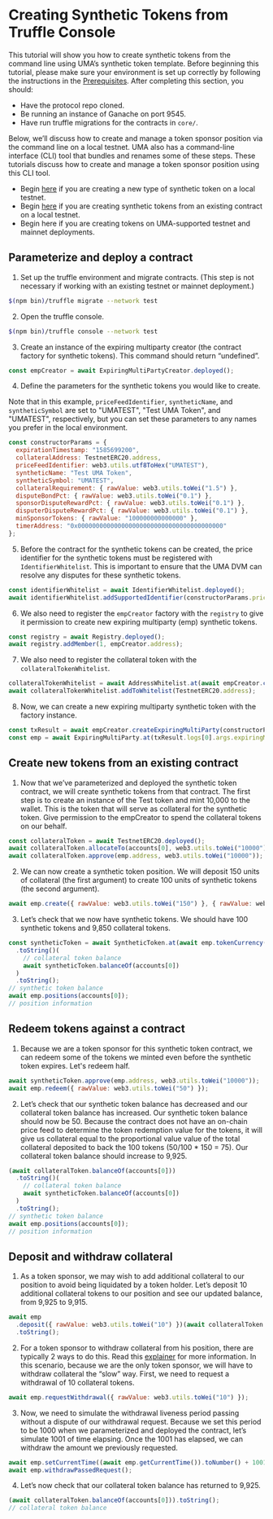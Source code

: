# Creating Synthetic Tokens from Truffle Console

This tutorial will show you how to create synthetic tokens from the command line using UMA’s synthetic token template. Before beginning this tutorial, please make sure your environment is set up correctly by following the instructions in the [Prerequisites](prerequisites.md). After completing this section, you should:

- Have the protocol repo cloned.
- Be running an instance of Ganache on port 9545.
- Have run truffle migrations for the contracts in `core/`.

Below, we’ll discuss how to create and manage a token sponsor position via the command line on a local testnet.
UMA also has a command-line interface (CLI) tool that bundles and renames some of these steps.
These tutorials discuss how to create and manage a token sponsor position using this CLI tool.

<!-- TODO: links to separate page -->

- Begin [here](#parameterize-and-deploy-a-contract) if you are creating a new type of synthetic token on a local testnet.
- Begin [here](#create-new-tokens-from-an-existing-contract) if you are creating synthetic tokens from an existing contract on a local testnet.
- Begin here if you are creating tokens on UMA-supported testnet and mainnet deployments. <!-- TODO: links to separate page -->

## Parameterize and deploy a contract

1. Set up the truffle environment and migrate contracts.
   (This step is not necessary if working with an existing testnet or mainnet deployment.)

```bash
$(npm bin)/truffle migrate --network test
```

2. Open the truffle console.

```bash
$(npm bin)/truffle console --network test
```

3. Create an instance of the expiring multiparty creator (the contract factory for synthetic tokens).
   This command should return “undefined”.

```js
const empCreator = await ExpiringMultiPartyCreator.deployed();
```

4. Define the parameters for the synthetic tokens you would like to create.

Note that in this example, `priceFeedIdentifier`, `syntheticName`, and `syntheticSymbol` are set to "UMATEST", "Test UMA Token", and "UMATEST", respectively, but you can set these parameters to any names you prefer in the local environment. <!-- TODO: add link to process for adding identifiers to mainnet when that doc is ready -->

```js
const constructorParams = {
  expirationTimestamp: "1585699200",
  collateralAddress: TestnetERC20.address,
  priceFeedIdentifier: web3.utils.utf8ToHex("UMATEST"),
  syntheticName: "Test UMA Token",
  syntheticSymbol: "UMATEST",
  collateralRequirement: { rawValue: web3.utils.toWei("1.5") },
  disputeBondPct: { rawValue: web3.utils.toWei("0.1") },
  sponsorDisputeRewardPct: { rawValue: web3.utils.toWei("0.1") },
  disputerDisputeRewardPct: { rawValue: web3.utils.toWei("0.1") },
  minSponsorTokens: { rawValue: "100000000000000" },
  timerAddress: "0x0000000000000000000000000000000000000000"
};
```

5. Before the contract for the synthetic tokens can be created, the price identifier for the synthetic tokens must be registered with `IdentifierWhitelist`.
   This is important to ensure that the UMA DVM can resolve any disputes for these synthetic tokens.

```js
const identifierWhitelist = await IdentifierWhitelist.deployed();
await identifierWhitelist.addSupportedIdentifier(constructorParams.priceFeedIdentifier);
```

6. We also need to register the `empCreator` factory with the `registry` to give it permission to create new expiring multiparty (emp) synthetic tokens.

```js
const registry = await Registry.deployed();
await registry.addMember(1, empCreator.address);
```

7. We also need to register the collateral token with the `collateralTokenWhitelist`.

```js
collateralTokenWhitelist = await AddressWhitelist.at(await empCreator.collateralTokenWhitelist());
await collateralTokenWhitelist.addToWhitelist(TestnetERC20.address);
```

8. Now, we can create a new expiring multiparty synthetic token with the factory instance.

```js
const txResult = await empCreator.createExpiringMultiParty(constructorParams);
const emp = await ExpiringMultiParty.at(txResult.logs[0].args.expiringMultiPartyAddress);
```

## Create new tokens from an existing contract

1. Now that we’ve parameterized and deployed the synthetic token contract, we will create synthetic tokens from that contract.
   The first step is to create an instance of the Test token and mint 10,000 to the wallet.
   This is the token that will serve as collateral for the synthetic token.
   Give permission to the empCreator to spend the collateral tokens on our behalf.

```js
const collateralToken = await TestnetERC20.deployed();
await collateralToken.allocateTo(accounts[0], web3.utils.toWei("10000"));
await collateralToken.approve(emp.address, web3.utils.toWei("10000"));
```

2. We can now create a synthetic token position. We will deposit 150 units of collateral (the first argument) to create 100 units of synthetic tokens (the second argument).

```js
await emp.create({ rawValue: web3.utils.toWei("150") }, { rawValue: web3.utils.toWei("100") });
```

3. Let’s check that we now have synthetic tokens. We should have 100 synthetic tokens and 9,850 collateral tokens.

```js
const syntheticToken = await SyntheticToken.at(await emp.tokenCurrency())(await collateralToken.balanceOf(accounts[0]))
  .toString()(
    // collateral token balance
    await syntheticToken.balanceOf(accounts[0])
  )
  .toString();
// synthetic token balance
await emp.positions(accounts[0]);
// position information
```

## Redeem tokens against a contract

1. Because we are a token sponsor for this synthetic token contract, we can redeem some of the tokens we minted even before the synthetic token expires. Let's redeem half.

```js
await syntheticToken.approve(emp.address, web3.utils.toWei("10000"));
await emp.redeem({ rawValue: web3.utils.toWei("50") });
```

2. Let’s check that our synthetic token balance has decreased and our collateral token balance has increased.
   Our synthetic token balance should now be 50.
   Because the contract does not have an on-chain price feed to determine the token redemption value for the tokens, it will give us collateral equal to the proportional value value of the total collateral deposited to back the 100 tokens (50/100 \* 150 = 75).
   Our collateral token balance should increase to 9,925.

```js
(await collateralToken.balanceOf(accounts[0]))
  .toString()(
    // collateral token balance
    await syntheticToken.balanceOf(accounts[0])
  )
  .toString();
// synthetic token balance
await emp.positions(accounts[0]);
// position information
```

## Deposit and withdraw collateral

1. As a token sponsor, we may wish to add additional collateral to our position to avoid being liquidated by a token holder.
   Let’s deposit 10 additional collateral tokens to our position and see our updated balance, from 9,925 to 9,915.

```js
await emp
  .deposit({ rawValue: web3.utils.toWei("10") })(await collateralToken.balanceOf(accounts[0]))
  .toString();
```

2. For a token sponsor to withdraw collateral from his position, there are typically 2 ways to do this.
   Read this [explainer](../explainer.md) for more information.
   In this scenario, because we are the only token sponsor, we will have to withdraw collateral the “slow” way. First, we need to request a withdrawal of 10 collateral tokens.

```js
await emp.requestWithdrawal({ rawValue: web3.utils.toWei("10") });
```

3. Now, we need to simulate the withdrawal liveness period passing without a dispute of our withdrawal request.
   Because we set this period to be 1000 when we parameterized and deployed the contract, let’s simulate 1001 of time elapsing.
   Once the 1001 has elapsed, we can withdraw the amount we previously requested.

```js
await emp.setCurrentTime((await emp.getCurrentTime()).toNumber() + 1001);
await emp.withdrawPassedRequest();
```

4. Let’s now check that our collateral token balance has returned to 9,925.

```js
(await collateralToken.balanceOf(accounts[0])).toString();
// collateral token balance
```

<!--

--END OF TUTORIAL--
Notes: We might prefer to show people how to settle a contract after expiration using a CLI tool so they can change between token sponsor, token holder, and DVM voter personas more easily.

This is particularly relevant for settling a token after the expiration time, when as a token sponsor they might settle, as a voter they might decide on the final token redemption value, and as token holder they might redeem.
-->
